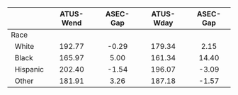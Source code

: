 
|                      |    ATUS-Wend |     ASEC-Gap |    ATUS-Wday |     ASEC-Gap |
| -------------------- | :----------: | :----------: | :----------: | :----------: |
| Race                 |              |              |              |              |
| &nbsp;&nbsp;White    |       192.77 |        -0.29 |       179.34 |         2.15 |
| &nbsp;&nbsp;Black    |       165.97 |         5.00 |       161.34 |        14.40 |
| &nbsp;&nbsp;Hispanic |       202.40 |        -1.54 |       196.07 |        -3.09 |
| &nbsp;&nbsp;Other    |       181.91 |         3.26 |       187.18 |        -1.57 |

